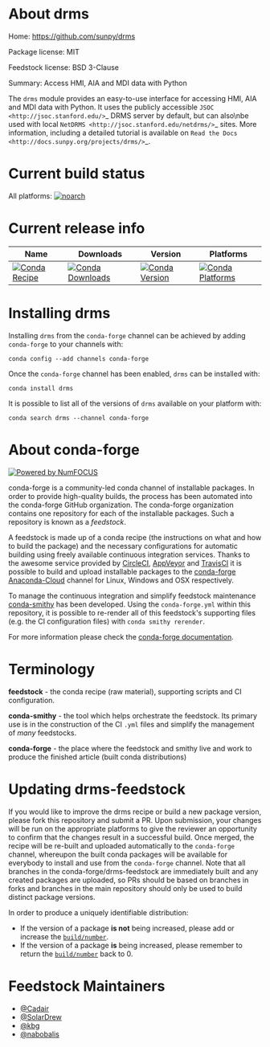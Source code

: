 <!--
# -*- mode: jinja -*-
-->

About drms
==========

Home: https://github.com/sunpy/drms

Package license: MIT

Feedstock license: BSD 3-Clause

Summary: Access HMI, AIA and MDI data with Python

The ``drms`` module provides an easy-to-use interface for accessing HMI, AIA and MDI data with Python.
It uses the publicly accessible `JSOC <http://jsoc.stanford.edu/>`_ DRMS server by default, but can also\nbe used with local `NetDRMS <http://jsoc.stanford.edu/netdrms/>`_ sites.
More information, including a detailed tutorial is available on `Read the Docs <http://docs.sunpy.org/projects/drms/>`_.


Current build status
====================

All platforms:
[![noarch](https://img.shields.io/circleci/project/github/conda-forge/drms-feedstock/master.svg?label=noarch)](https://circleci.com/gh/conda-forge/drms-feedstock)

Current release info
====================

| Name | Downloads | Version | Platforms |
| --- | --- | --- | --- |
| [![Conda Recipe](https://img.shields.io/badge/recipe-drms-green.svg)](https://anaconda.org/conda-forge/drms) | [![Conda Downloads](https://img.shields.io/conda/dn/conda-forge/drms.svg)](https://anaconda.org/conda-forge/drms) | [![Conda Version](https://img.shields.io/conda/vn/conda-forge/drms.svg)](https://anaconda.org/conda-forge/drms) | [![Conda Platforms](https://img.shields.io/conda/pn/conda-forge/drms.svg)](https://anaconda.org/conda-forge/drms) |

Installing drms
===============

Installing `drms` from the `conda-forge` channel can be achieved by adding `conda-forge` to your channels with:

```
conda config --add channels conda-forge
```

Once the `conda-forge` channel has been enabled, `drms` can be installed with:

```
conda install drms
```

It is possible to list all of the versions of `drms` available on your platform with:

```
conda search drms --channel conda-forge
```


About conda-forge
=================

[![Powered by NumFOCUS](https://img.shields.io/badge/powered%20by-NumFOCUS-orange.svg?style=flat&colorA=E1523D&colorB=007D8A)](http://numfocus.org)

conda-forge is a community-led conda channel of installable packages.
In order to provide high-quality builds, the process has been automated into the
conda-forge GitHub organization. The conda-forge organization contains one repository
for each of the installable packages. Such a repository is known as a *feedstock*.

A feedstock is made up of a conda recipe (the instructions on what and how to build
the package) and the necessary configurations for automatic building using freely
available continuous integration services. Thanks to the awesome service provided by
[CircleCI](https://circleci.com/), [AppVeyor](https://www.appveyor.com/)
and [TravisCI](https://travis-ci.org/) it is possible to build and upload installable
packages to the [conda-forge](https://anaconda.org/conda-forge)
[Anaconda-Cloud](https://anaconda.org/) channel for Linux, Windows and OSX respectively.

To manage the continuous integration and simplify feedstock maintenance
[conda-smithy](https://github.com/conda-forge/conda-smithy) has been developed.
Using the ``conda-forge.yml`` within this repository, it is possible to re-render all of
this feedstock's supporting files (e.g. the CI configuration files) with ``conda smithy rerender``.

For more information please check the [conda-forge documentation](https://conda-forge.org/docs/).

Terminology
===========

**feedstock** - the conda recipe (raw material), supporting scripts and CI configuration.

**conda-smithy** - the tool which helps orchestrate the feedstock.
                   Its primary use is in the construction of the CI ``.yml`` files
                   and simplify the management of *many* feedstocks.

**conda-forge** - the place where the feedstock and smithy live and work to
                  produce the finished article (built conda distributions)


Updating drms-feedstock
=======================

If you would like to improve the drms recipe or build a new
package version, please fork this repository and submit a PR. Upon submission,
your changes will be run on the appropriate platforms to give the reviewer an
opportunity to confirm that the changes result in a successful build. Once
merged, the recipe will be re-built and uploaded automatically to the
`conda-forge` channel, whereupon the built conda packages will be available for
everybody to install and use from the `conda-forge` channel.
Note that all branches in the conda-forge/drms-feedstock are
immediately built and any created packages are uploaded, so PRs should be based
on branches in forks and branches in the main repository should only be used to
build distinct package versions.

In order to produce a uniquely identifiable distribution:
 * If the version of a package **is not** being increased, please add or increase
   the [``build/number``](https://conda.io/docs/user-guide/tasks/build-packages/define-metadata.html#build-number-and-string).
 * If the version of a package **is** being increased, please remember to return
   the [``build/number``](https://conda.io/docs/user-guide/tasks/build-packages/define-metadata.html#build-number-and-string)
   back to 0.

Feedstock Maintainers
=====================

* [@Cadair](https://github.com/Cadair/)
* [@SolarDrew](https://github.com/SolarDrew/)
* [@kbg](https://github.com/kbg/)
* [@nabobalis](https://github.com/nabobalis/)

